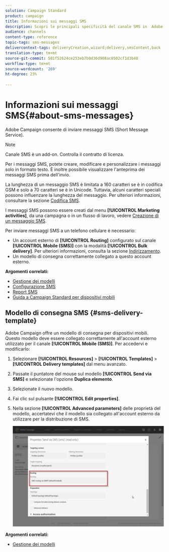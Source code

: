 ```yaml
---
solution: Campaign Standard
product: campaign
title: Informazioni sui messaggi SMS
description: Scopri le principali specificità del canale SMS in  Adobe Campaign.
audience: channels
content-type: reference
topic-tags: sms-messages
delivercontext-tags: deliveryCreation,wizard;delivery,smsContent,back
translation-type: tm+mt
source-git-commit: 501f52624ce253eb7b0d36d908ac8502cf1d3b48
workflow-type: tm+mt
source-wordcount: '269'
ht-degree: 23%

---
```



# Informazioni sui messaggi SMS{#about-sms-messages}

 Adobe Campaign consente di inviare messaggi SMS (Short Message Service).

>[!NOTE]
>
>Canale SMS è un add-on. Controlla il contratto di licenza.

Per i messaggi SMS, potete creare, modificare e personalizzare i messaggi solo in formato testo. È inoltre possibile visualizzare l&#39;anteprima dei messaggi SMS prima dell&#39;invio.

La lunghezza di un messaggio SMS è limitata a 160 caratteri se è in codifica GSM e solo a 70 caratteri se è in Unicode. Tuttavia, alcuni caratteri speciali possono influenzare la lunghezza del messaggio. Per ulteriori informazioni, consultare la sezione [Codifica SMS](../../administration/using/configuring-sms-channel.md#sms-encoding--length-and-transliteration).

I messaggi SMS possono essere creati dal menu **[!UICONTROL Marketing activities]**, da una campagna o in un flusso di lavoro, vedere [Creazione di un messaggio SMS](../../channels/using/creating-an-sms-message.md).

Per inviare messaggi SMS a un telefono cellulare è necessario:

* Un account esterno di **[!UICONTROL Routing]** configurato sul canale **[!UICONTROL Mobile (SMS)]** con la modalità **[!UICONTROL Bulk delivery]**. Per ulteriori informazioni, consulta la sezione [Indirizzamento](../../administration/using/configuring-sms-channel.md#defining-an-sms-routing).
* Un modello di consegna correttamente collegato a questo account esterno.

**Argomenti correlati:**

* [Gestione dei modelli](../../start/using/marketing-activity-templates.md)
* [Configurazione SMS](../../administration/using/configuring-sms-channel.md#defining-an-sms-routing)
* [Report SMS](../../reporting/using/sms-report.md)
* [Guida a Campaign Standard per dispositivi mobili](https://helpx.adobe.com/it/campaign/kb/acs-mobile.html)

## Modello di consegna SMS {#sms-delivery-template}

 Adobe Campaign offre un modello di consegna per dispositivi mobili. Questo modello deve essere collegato correttamente all&#39;account esterno utilizzato per il canale **[!UICONTROL Mobile (SMS)]**. Per accedervi e modificarlo:

1. Selezionare **[!UICONTROL Resources]** > **[!UICONTROL Templates]** > **[!UICONTROL Delivery templates]** dal menu avanzato.
1. Passate il puntatore del mouse sul modello **[!UICONTROL Send via SMS]** e selezionate l&#39;opzione **Duplica elemento**.
1. Selezionate il nuovo modello.
1. Fai clic sul pulsante **[!UICONTROL Edit properties]**.
1. Nella sezione **[!UICONTROL Advanced parameters]** delle proprietà del modello, accertatevi che il modello sia collegato all&#39;account esterno da utilizzare per la distribuzione di SMS.

   ![](assets/sms_template.png)

**Argomenti correlati:**

* [Gestione dei modelli](../../start/using/marketing-activity-templates.md)
